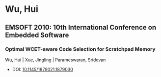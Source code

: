 # Wu, Hui

## EMSOFT 2010: 10th International Conference on Embedded Software

### Optimal WCET-aware Code Selection for Scratchpad Memory
Wu, Hui | Xue, Jingling | Parameswaran, Sridevan
* DOI: [10.1145/1879021.1879030](https://doi.org/10.1145/1879021.1879030)

